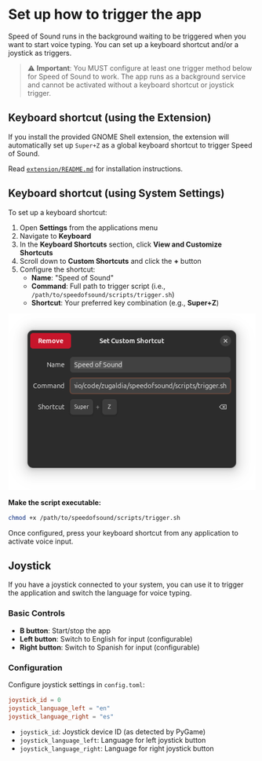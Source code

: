 # Set up how to trigger the app

Speed of Sound runs in the background waiting to be triggered when you want to start voice typing. You can set up a keyboard shortcut and/or a joystick as triggers.

> ⚠️ **Important**: You MUST configure at least one trigger method below for Speed of Sound to work. The app runs as a background service and cannot be activated without a keyboard shortcut or joystick trigger.

## Keyboard shortcut (using the Extension)

If you install the provided GNOME Shell extension, the extension will automatically set up `Super+Z` as a global keyboard shortcut to trigger Speed of Sound.

Read [`extension/README.md`](../extension/README.md) for installation instructions.

## Keyboard shortcut (using System Settings)

To set up a keyboard shortcut:

1. Open **Settings** from the applications menu
2. Navigate to **Keyboard**
3. In the **Keyboard Shortcuts** section, click **View and Customize Shortcuts**
4. Scroll down to **Custom Shortcuts** and click the **+** button
5. Configure the shortcut:
   - **Name**: "Speed of Sound"
   - **Command**: Full path to trigger script (i.e., `/path/to/speedofsound/scripts/trigger.sh`)
   - **Shortcut**: Your preferred key combination (e.g., **Super+Z**)

![Set Custom Shortcut Dialog](../assets/sos-shortcut.png)

**Make the script executable:**
```bash
chmod +x /path/to/speedofsound/scripts/trigger.sh
```

Once configured, press your keyboard shortcut from any application to activate voice input.

## Joystick

If you have a joystick connected to your system, you can use it to trigger the application and switch the language for voice typing.

### Basic Controls
- **B button**: Start/stop the app
- **Left button**: Switch to English for input (configurable)
- **Right button**: Switch to Spanish for input (configurable)

### Configuration
Configure joystick settings in `config.toml`:

```toml
joystick_id = 0
joystick_language_left = "en"
joystick_language_right = "es"
```

- `joystick_id`: Joystick device ID (as detected by PyGame)
- `joystick_language_left`: Language for left joystick button
- `joystick_language_right`: Language for right joystick button
